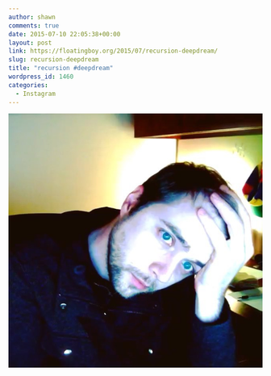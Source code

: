 ```yaml
---
author: shawn
comments: true
date: 2015-07-10 22:05:38+00:00
layout: post
link: https://floatingboy.org/2015/07/recursion-deepdream/
slug: recursion-deepdream
title: "recursion #deepdream"
wordpress_id: 1460
categories:
  - Instagram
---
```


[![recursion #deepdream](/assets/media/2015/07/11421992_1424357737893467_1801204302_n.jpg)](/assets/media/2015/07/11421992_1424357737893467_1801204302_n.jpg)
